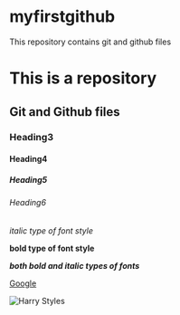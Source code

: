 # myfirstgithub
This repository contains git and github files

# This is a repository
## Git and Github files
### Heading3
#### Heading4
##### Heading5
###### Heading6

*italic type of font style*

**bold type of font style**

***both bold and italic types of fonts***

[Google](https://www.google.com/) 

![Harry Styles](https://media.gq-magazine.co.uk/photos/5d13a56a143ba7a63d64b63a/master/w_1280,h_1920,c_limit/harry-styles-13-gq-29jan19_b.jpg)
